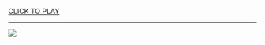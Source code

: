 
<a href="https://premium76.site?title=google_site_games_unblocked&ref=13M">CLICK TO PLAY</a></h3>
<hr>

<a href="https://premium76.site?title=google_site_games_unblocked&ref=13M"><img src="https://clearcache.store/games.png"></a>


